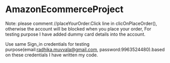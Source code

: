 # AmazonEcommerceProject
Note:
please comment //placeYourOrder.Click line in clicOnPlaceOrder(), otherwise the account will be blocked when you place your order,
 For testing purpose I have added dummy card details into the account.

Use same Sign_in credentials for testing purpose(email:radhika.muvvala@gmail.com, password:9963524480).based on these credentials
I have written my code.


